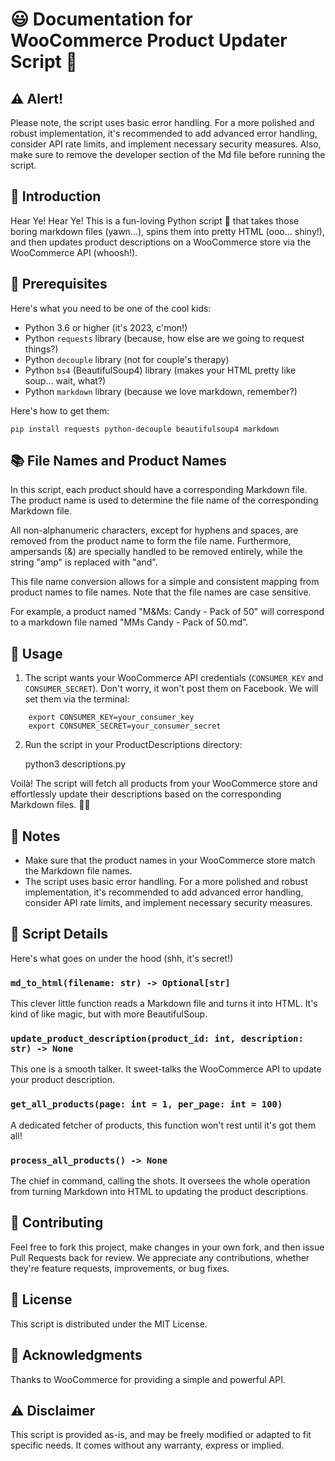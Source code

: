 # 😃 Documentation for WooCommerce Product Updater Script 🚀

## ⚠️ Alert!

Please note, the script uses basic error handling. For a more polished and robust implementation, it's recommended to add advanced error handling, consider API rate limits, and implement necessary security measures. Also, make sure to remove the developer section of the Md file before running the script.

## 🎯 Introduction

Hear Ye! Hear Ye! This is a fun-loving Python script 🐍 that takes those boring markdown files (yawn...), spins them into pretty HTML (ooo... shiny!), and then updates product descriptions on a WooCommerce store via the WooCommerce API (whoosh!).

## 🔨 Prerequisites

Here's what you need to be one of the cool kids:

- Python 3.6 or higher (it's 2023, c'mon!)
- Python `requests` library (because, how else are we going to request things?)
- Python `decouple` library (not for couple's therapy)
- Python `bs4` (BeautifulSoup4) library (makes your HTML pretty like soup… wait, what?)
- Python `markdown` library (because we love markdown, remember?)

Here's how to get them:

    pip install requests python-decouple beautifulsoup4 markdown

## 📚 File Names and Product Names

In this script, each product should have a corresponding Markdown file. The product name is used to determine the file name of the corresponding Markdown file. 

All non-alphanumeric characters, except for hyphens and spaces, are removed from the product name to form the file name. Furthermore, ampersands (&) are specially handled to be removed entirely, while the string "amp" is replaced with "and". 

This file name conversion allows for a simple and consistent mapping from product names to file names. Note that the file names are case sensitive.

For example, a product named "M&Ms: Candy - Pack of 50" will correspond to a markdown file named "MMs Candy - Pack of 50.md".

## 🚦 Usage

1. The script wants your WooCommerce API credentials (`CONSUMER_KEY` and `CONSUMER_SECRET`). Don't worry, it won't post them on Facebook. We will set them via the terminal:

```
    export CONSUMER_KEY=your_consumer_key
    export CONSUMER_SECRET=your_consumer_secret
```

2. Run the script in your ProductDescriptions directory:

    python3 descriptions.py

Voilà! The script will fetch all products from your WooCommerce store and effortlessly update their descriptions based on the corresponding Markdown files. 📝✨

## 📌 Notes

- Make sure that the product names in your WooCommerce store match the Markdown file names.
- The script uses basic error handling. For a more polished and robust implementation, it's recommended to add advanced error handling, consider API rate limits, and implement necessary security measures.

## 🧩 Script Details

Here's what goes on under the hood (shh, it's secret!)

### `md_to_html(filename: str) -> Optional[str]`

This clever little function reads a Markdown file and turns it into HTML. It's kind of like magic, but with more BeautifulSoup.

### `update_product_description(product_id: int, description: str) -> None`

This one is a smooth talker. It sweet-talks the WooCommerce API to update your product description.

### `get_all_products(page: int = 1, per_page: int = 100)`

A dedicated fetcher of products, this function won't rest until it's got them all!

### `process_all_products() -> None`

The chief in command, calling the shots. It oversees the whole operation from turning Markdown into HTML to updating the product descriptions.

## 👬 Contributing

Feel free to fork this project, make changes in your own fork, and then issue Pull Requests back for review. We appreciate any contributions, whether they're feature requests, improvements, or bug fixes.

## 📃 License

This script is distributed under the MIT License. 

## 👏 Acknowledgments

Thanks to WooCommerce for providing a simple and powerful API.

## ⚠️ Disclaimer

This script is provided as-is, and may be freely modified or adapted to fit specific needs. It comes without any warranty, express or implied.
